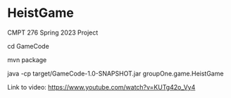 # HeistGame
CMPT 276 Spring 2023 Project

cd GameCode 

mvn package 

java -cp target/GameCode-1.0-SNAPSHOT.jar groupOne.game.HeistGame

Link to video: https://www.youtube.com/watch?v=KUTg42o_Vy4